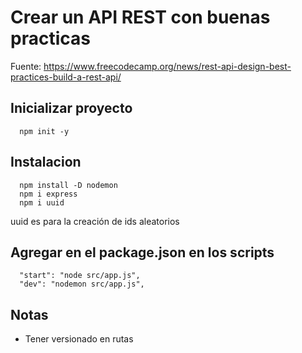 # Crear un API REST con buenas practicas
Fuente: https://www.freecodecamp.org/news/rest-api-design-best-practices-build-a-rest-api/

## Inicializar proyecto
```
  npm init -y
```

## Instalacion
```
  npm install -D nodemon
  npm i express
  npm i uuid
```
uuid es para la creación de ids aleatorios

## Agregar en el package.json en los scripts
```
  "start": "node src/app.js",
  "dev": "nodemon src/app.js",
```

## Notas
- Tener versionado en rutas
